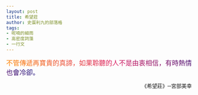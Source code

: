 ```yaml
---
layout: post
title: 希望莊
author: 史蛋利九的部落格
tags:
- 呢喃的細雨
- 高密度詞藻
- 一行文
---
```


<span style="font-size: large;
background: -webkit-linear-gradient(45deg, #ff8a00, #da1b60, #090979);
-webkit-background-clip: text;
-webkit-text-fill-color: transparent;">
不管傳遞再寶貴的真諦，如果聆聽的人不是由衷相信，有時熱情也會冷卻。
</span>
<div style="text-align: right;">
《希望莊》─宮部美幸
</div>

